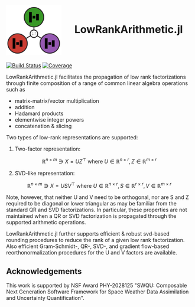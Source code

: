  
# <img align = center src="docs/assets/lowrankarithmetic_logo.png" alt="logo" width="150"/>  &emsp;LowRankArithmetic.jl 

[![Build Status](https://github.com/FHoltorf/LowRankArithmetic.jl/actions/workflows/CI.yml/badge.svg?branch=main)](https://github.com/FHoltorf/LowRankArithmetic.jl/actions/workflows/CI.yml?query=branch%3Amain)
[![Coverage](https://codecov.io/gh/FHoltorf/LowRankArithmetic.jl/branch/main/graph/badge.svg)](https://codecov.io/gh/FHoltorf/LowRankArithmetic.jl)

LowRankArithmetic.jl facilitates the propagation of low rank factorizations through finite composition of a range of common linear algebra operations such as
* matrix-matrix/vector multiplication
* addition
* Hadamard products
* elementwise integer powers
* concatenation & slicing

Two types of low-rank representations are supported:

1. Two-factor representation:

$$
\mathbb{R}^{n\times m} \ni X = UZ^\top \text{ where }U\in \mathbb{R}^{n\times r}, Z\in \mathbb{R}^{m\times r}
$$
 
2.  SVD-like representation:

$$
\mathbb{R}^{n\times m} \ni X = USV^\top \text{ where } U\in \mathbb{R}^{n\times r}, S\in \mathbb{R}^{r\times r}, V\in \mathbb{R}^{m\times r}
$$

Note, however, that neither U and V need to be orthogonal, nor are S and Z required to be diagonal or lower triangular as may be familiar from the standard QR and SVD factorizations. In particular, these properties are not maintained when a QR or SVD factorization is propagated through the supported arithmetic operations. 

LowRankArithmetic.jl further supports efficient & robust svd-based rounding procedures to reduce the rank of a given low rank factorization. Also efficient Gram-Schmidt-, QR-, SVD-, and gradient flow-based reorthonormalization procedures for the U and V factors are available. 

## Acknowledgements
This work is supported by NSF Award PHY-2028125 "SWQU: Composable Next Generation Software Framework for Space Weather Data Assimilation and Uncertainty Quantification".